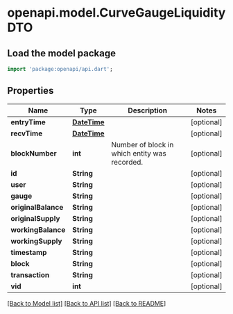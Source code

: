 # openapi.model.CurveGaugeLiquidityDTO

## Load the model package
```dart
import 'package:openapi/api.dart';
```

## Properties
Name | Type | Description | Notes
------------ | ------------- | ------------- | -------------
**entryTime** | [**DateTime**](DateTime.md) |  | [optional] 
**recvTime** | [**DateTime**](DateTime.md) |  | [optional] 
**blockNumber** | **int** | Number of block in which entity was recorded. | [optional] 
**id** | **String** |  | [optional] 
**user** | **String** |  | [optional] 
**gauge** | **String** |  | [optional] 
**originalBalance** | **String** |  | [optional] 
**originalSupply** | **String** |  | [optional] 
**workingBalance** | **String** |  | [optional] 
**workingSupply** | **String** |  | [optional] 
**timestamp** | **String** |  | [optional] 
**block** | **String** |  | [optional] 
**transaction** | **String** |  | [optional] 
**vid** | **int** |  | [optional] 

[[Back to Model list]](../README.md#documentation-for-models) [[Back to API list]](../README.md#documentation-for-api-endpoints) [[Back to README]](../README.md)


